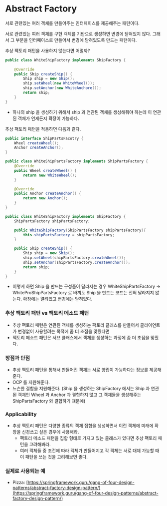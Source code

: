 # Abstract Factory 

서로 관련있는 여러 객체를 만들어주는 인터페이스를 제공해주는 패턴이다.

서로 관련있는 여러 객체를 구현 객체를 기반으로 생성하면 변경에 닫혀있지 않다. 그래서 그 부분을 인터페이스로 만들어서 변경에 닫혀있도록 만드는 패턴이다.

추상 팩토리 패턴을 사용하지 않는다면 어떨까?

```java
public class WhiteShipFactory implements ShipFactory {
	
	@Override
	public Ship createShip() {
		Ship ship = new Ship(); 
		ship.setWheel(new WhiteWheel()); 
		ship.setAnchor(new WhiteAnchore()); 
		return ship; 
	}
} 
```

- 하나의 ship 을 생성하기 위해서 ship 과 연관된 객체를 생성해줘야 하는데 이 연관된 객체가 언제든지 확장이 가능하다.

추상 팩토리 패턴을 적용하면 다음과 같다.

```java
public interface ShipPartsFacotry {
	Wheel createWheel(); 
	Anchor createAnchor(); 
}
```

```java
public class WhiteShipPartsFactory implements ShipPartsFactory {
	@Override
	public Wheel createWheel() {
		return new WhiteWheel(); 
	}

	@Override
	public Anchor createAnchor() {
		return new Anchor(); 
	}
}
```

```java
public class WhiteShipFactory implements ShipFactory {
	ShipPartsFactory shipPartsFactory; 

	public WhiteShipFactory(ShipPartsFactory shipPartsFactory){
		this.shipPartsFactory = shipPartsFactory; 
	}

	public Ship createShip() {
		Ship ship = new Ship(); 
		ship.setWheel(shipPartsFactory.createWheel()); 
		ship.setAnchor(shipPartsFactory.createAnchor()); 
		return ship; 
	}
}
```

- 이렇게 하면 Ship 을 만드는 구성품이 달라지는 경우 WhiteShipPartsFactory → WhiteProShipPartsFactory 로 바껴도 Ship 을 만드는 코드는 전혀 달라지지 않는다. 확장에는 열려있고 변경에는 닫혀있다.

### 추상 팩토리 패턴 vs 팩토리 메소드 패턴

- 추상 팩토리 패턴은 연관된 객체를 생성하는 팩토리 클래스를 만들어서 클라이언트가 변경없이 사용할려는 목적에 좀 더 초점을 맞췄다면
- 팩토리 메소드 패턴은 서브 클래스에서 객체를 생성하는 과정에 좀 더 초점을 맞췄다.

### 장점과 단점

- 추상 팩토리 패턴을 통해서 만들어진 객체는 서로 양립이 가능하다는 정보를 제공해준다.
- OCP 를 지원해준다.
- 느슨한 결합을 지원해준다. (Ship 을 생성하는 ShipFactory 에서는 Ship 과 연관된 객체인 Wheel 과 Anchor 과 결합하지 않고 그 객체들을 생성해주는 ShipPartsFactory 와 결합하기 떄문에)

### Applicability

- 추상 팩토리 패턴은 다양한 종류의 객체 집합을 생성하면서 이런 객체에 미래에 확장을 신경쓰고 싶은 경우에 사용해라.
    - 팩토리 메소드 패턴을 집합 형태로 가지고 있는 클래스가 있다면 추상 팩토리 패턴을 고려해봐라.
    - 여러 객체들 중 조건에 따라 객체가 만들어지고 각 객체는 서로 대체 가능할 때 이 패턴을 쓰는 것을 고려해보면 좋다.


### 실제로 사용되는 예

- Pizza: [https://springframework.guru/gang-of-four-design-patterns/abstract-factory-design-pattern/](https://springframework.guru/gang-of-four-design-patterns/abstract-factory-design-pattern/)